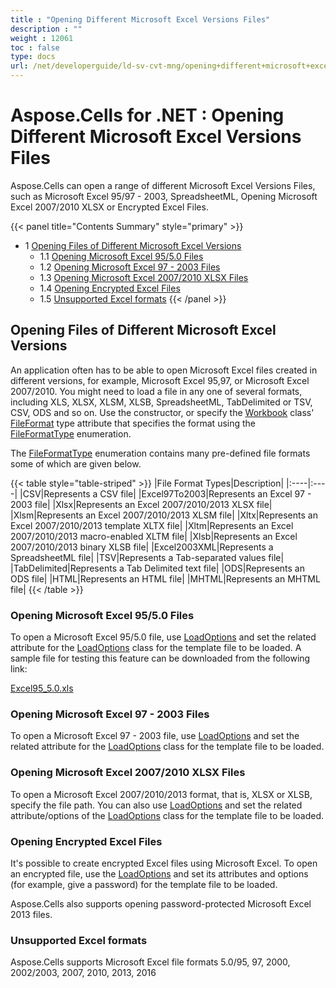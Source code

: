 ```yaml
---
title : "Opening Different Microsoft Excel Versions Files" 
description : "" 
weight : 12061 
toc : false
type: docs
url: /net/developerguide/ld-sv-cvt-mng/opening+different+microsoft+excel+versions+files/
---
```


# Aspose.Cells for .NET : Opening Different Microsoft Excel Versions Files


Aspose.Cells can open a range of different Microsoft Excel Versions Files, such as Microsoft Excel 95/97 - 2003, SpreadsheetML, Opening Microsoft Excel 2007/2010 XLSX or Encrypted Excel Files.

{{< panel title="Contents Summary" style="primary" >}}
*   1 [Opening Files of Different Microsoft Excel Versions](#opening-files-of-different-microsoft-excel-versions)
    *   1.1 [Opening Microsoft Excel 95/5.0 Files](#opening-microsoft-excel-95/5.0-files)
    *   1.2 [Opening Microsoft Excel 97 - 2003 Files](#opening-microsoft-excel-97---2003-files)
    *   1.3 [Opening Microsoft Excel 2007/2010 XLSX Files](#opening-microsoft-excel-2007/2010-xlsx-files)
    *   1.4 [Opening Encrypted Excel Files](#opening-encrypted-excel-files)
    *   1.5 [Unsupported Excel formats](#unsupported-excel-formats)
{{< /panel >}}
 

## Opening Files of Different Microsoft Excel Versions

An application often has to be able to open Microsoft Excel files created in different versions, for example, Microsoft Excel 95,97, or Microsoft Excel 2007/2010. You might need to load a file in any one of several formats, including XLS, XLSX, XLSM, XLSB, SpreadsheetML, TabDelimited or TSV, CSV, ODS and so on. Use the constructor, or specify the [Workbook](https://apireference.aspose.com/net/cells/aspose.cells/workbook) class' [FileFormat](https://apireference.aspose.com/net/cells/aspose.cells/workbook/properties/fileformat) type attribute that specifies the format using the [FileFormatType](https://apireference.aspose.com/net/cells/aspose.cells/fileformattype) enumeration.

The [FileFormatType](https://apireference.aspose.com/net/cells/aspose.cells/fileformattype) enumeration contains many pre-defined file formats some of which are given below.

{{< table style="table-striped" >}}
|File Format Types|Description|
|:----|:----|
|CSV|Represents a CSV file|
|Excel97To2003|Represents an Excel 97 - 2003 file|
|Xlsx|Represents an Excel 2007/2010/2013 XLSX file|
|Xlsm|Represents an Excel 2007/2010/2013 XLSM file|
|Xltx|Represents an Excel 2007/2010/2013 template XLTX file|
|Xltm|Represents an Excel 2007/2010/2013 macro-enabled XLTM file|
|Xlsb|Represents an Excel 2007/2010/2013 binary XLSB file|
|Excel2003XML|Represents a SpreadsheetML file|
|TSV|Represents a Tab-separated values file|
|TabDelimited|Represents a Tab Delimited text file|
|ODS|Represents an ODS file|
|HTML|Represents an HTML file|
|MHTML|Represents an MHTML file|
{{< /table >}}

### Opening Microsoft Excel 95/5.0 Files

To open a Microsoft Excel 95/5.0 file, use [LoadOptions](https://apireference.aspose.com/net/cells/aspose.cells/loadoptions) and set the related attribute for the [LoadOptions](https://apireference.aspose.com/net/cells/aspose.cells/loadoptions) class for the template file to be loaded. A sample file for testing this feature can be downloaded from the following link:

[Excel95\_5.0.xls](https://docs2.aspose.com/cells/net/attachments/5013531/81920920.xls)

### Opening Microsoft Excel 97 - 2003 Files

To open a Microsoft Excel 97 - 2003 file, use [LoadOptions](https://apireference.aspose.com/net/cells/aspose.cells/loadoptions) and set the related attribute for the [LoadOptions](https://apireference.aspose.com/net/cells/aspose.cells/loadoptions) class for the template file to be loaded.

### Opening Microsoft Excel 2007/2010 XLSX Files

To open a Microsoft Excel 2007/2010/2013 format, that is, XLSX or XLSB, specify the file path. You can also use [LoadOptions](https://apireference.aspose.com/net/cells/aspose.cells/loadoptions) and set the related attribute/options of the [LoadOptions](https://apireference.aspose.com/net/cells/aspose.cells/loadoptions) class for the template file to be loaded.

### Opening Encrypted Excel Files

It's possible to create encrypted Excel files using Microsoft Excel. To open an encrypted file, use the [LoadOptions](https://apireference.aspose.com/net/cells/aspose.cells/loadoptions) and set its attributes and options (for example, give a password) for the template file to be loaded.

  
Aspose.Cells also supports opening password-protected Microsoft Excel 2013 files.

### Unsupported Excel formats

Aspose.Cells supports Microsoft Excel file formats 5.0/95, 97, 2000, 2002/2003, 2007, 2010, 2013, 2016

